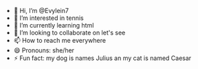 - 👋 Hi, I’m @Evylein7
- 👀 I’m interested in tennis
- 🌱 I’m currently learning html
- 💞️ I’m looking to collaborate on let's see
- 📫 How to reach me everywhere
- 😄 Pronouns: she/her
- ⚡ Fun fact: my dog is names Julius an my cat is named Caesar

<!---
Evylein7/Evylein7 is a ✨ special ✨ repository because its `README.md` (this file) appears on your GitHub profile.
You can click the Preview link to take a look at your changes.
--->
